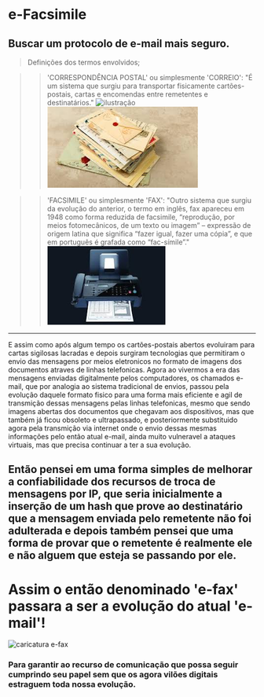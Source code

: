 # e-Facsimile
Buscar um protocolo de e-mail mais seguro.
-----------------------------------------------------------------------
>Definições dos termos envolvidos;

>>'CORRESPONDÊNCIA POSTAL' ou simplesmente 'CORREIO':
"É um sistema que surgiu para transportar fisicamente cartões-postais, 
cartas e encomendas entre remetentes e destinatários."
  >>![ilustração](/assets/images/cartão_postal.png "Cartões")
  >>![ilustração](/assets/images/cartas.png "Cartas")

>>'FACSIMILE' ou simplesmente 'FAX':
"Outro sistema que surgiu da evolução do anterior, o termo em inglês,
fax apareceu em 1948 como forma reduzida de facsimile, “reprodução,
por meios fotomecânicos, de um texto ou imagem” – expressão de origem
latina que significa “fazer igual, fazer uma cópia”, e que em português
é grafada como “fac-símile”."
  >>![ilustração](/assets/images/facsimile-fax.png "Facsimile")
-----------------------------------------------------------------------

E assim como após algum tempo os cartões-postais abertos evoluiram para 
cartas sigilosas lacradas e depois surgiram tecnologias que permitiram 
o envio das mensagens por meios eletronicos no formato de imagens dos 
documentos atraves de linhas telefonicas. 
Agora ao vivermos a era das mensagens enviadas digitalmente pelos 
computadores, os chamados e-mail, que por analogia ao sistema tradicional 
de envios, passou pela evolução daquele formato fisico para uma forma 
mais eficiente e agil de transmição dessas mensagens pelas linhas telefonicas, 
mesmo que sendo imagens abertas dos documentos que chegavam aos dispositivos, 
mas que também já ficou obsoleto e ultrapassado, e posteriormente substituido 
agora pela transmição via internet onde o envio dessas mesmas informações pelo 
então atual e-mail, ainda muito vulneravel a ataques virtuais, mas que precisa 
continuar a ter a sua evolução.

## Então pensei em uma forma simples de melhorar a confiabilidade dos recursos de troca de mensagens por IP, que seria inicialmente a inserção de um hash que prove ao destinatário que a mensagem enviada pelo remetente não foi adulterada e depois também pensei que uma forma de provar que o remetente é realmente ele e não alguem que esteja se passando por ele.

# Assim o então denominado **'e-fax'** passara a ser a evolução do atual **'e-mail'**!
![caricatura e-fax](/assets/images/tux.png)

### Para garantir ao recurso de comunicação que possa seguir cumprindo seu papel sem que os agora vilões digitais estraguem toda nossa evolução.

